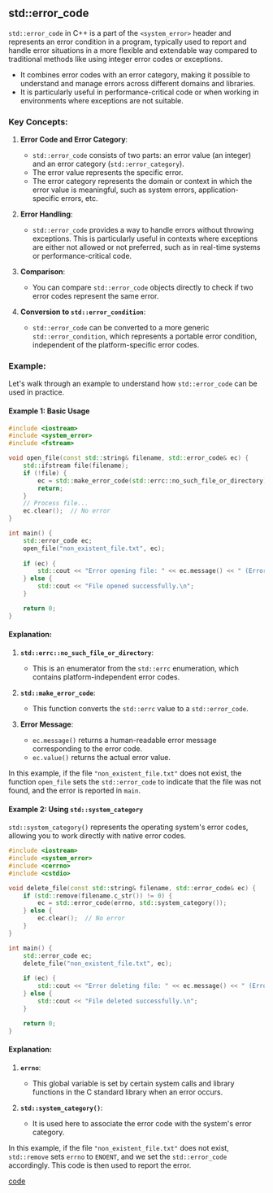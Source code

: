## std::error_code
`std::error_code` in C++ is a part of the `<system_error>` header and represents an error condition in a program, typically used to report and handle error situations in a more flexible and extendable way compared to traditional methods like using integer error codes or exceptions.
- It combines error codes with an error category, making it possible to understand and manage errors across different domains and libraries.
- It is particularly useful in performance-critical code or when working in environments where exceptions are not suitable.

### Key Concepts:

1. **Error Code and Error Category**:
   - `std::error_code` consists of two parts: an error value (an integer) and an error category (`std::error_category`).
   - The error value represents the specific error.
   - The error category represents the domain or context in which the error value is meaningful, such as system errors, application-specific errors, etc.

2. **Error Handling**:
   - `std::error_code` provides a way to handle errors without throwing exceptions. This is particularly useful in contexts where exceptions are either not allowed or not preferred, such as in real-time systems or performance-critical code.

3. **Comparison**:
   - You can compare `std::error_code` objects directly to check if two error codes represent the same error.

4. **Conversion to `std::error_condition`**:
   - `std::error_code` can be converted to a more generic `std::error_condition`, which represents a portable error condition, independent of the platform-specific error codes.

### Example:

Let's walk through an example to understand how `std::error_code` can be used in practice.

#### Example 1: Basic Usage

```cpp
#include <iostream>
#include <system_error>
#include <fstream>

void open_file(const std::string& filename, std::error_code& ec) {
    std::ifstream file(filename);
    if (!file) {
        ec = std::make_error_code(std::errc::no_such_file_or_directory);
        return;
    }
    // Process file...
    ec.clear();  // No error
}

int main() {
    std::error_code ec;
    open_file("non_existent_file.txt", ec);
    
    if (ec) {
        std::cout << "Error opening file: " << ec.message() << " (Error code: " << ec.value() << ")\n";
    } else {
        std::cout << "File opened successfully.\n";
    }

    return 0;
}
```

#### Explanation:

1. **`std::errc::no_such_file_or_directory`**:
   - This is an enumerator from the `std::errc` enumeration, which contains platform-independent error codes.

2. **`std::make_error_code`**:
   - This function converts the `std::errc` value to a `std::error_code`.

3. **Error Message**:
   - `ec.message()` returns a human-readable error message corresponding to the error code.
   - `ec.value()` returns the actual error value.

In this example, if the file `"non_existent_file.txt"` does not exist, the function `open_file` sets the `std::error_code` to indicate that the file was not found, and the error is reported in `main`.

#### Example 2: Using `std::system_category`

`std::system_category()` represents the operating system's error codes, allowing you to work directly with native error codes.

```cpp
#include <iostream>
#include <system_error>
#include <cerrno>
#include <cstdio>

void delete_file(const std::string& filename, std::error_code& ec) {
    if (std::remove(filename.c_str()) != 0) {
        ec = std::error_code(errno, std::system_category());
    } else {
        ec.clear();  // No error
    }
}

int main() {
    std::error_code ec;
    delete_file("non_existent_file.txt", ec);
    
    if (ec) {
        std::cout << "Error deleting file: " << ec.message() << " (Error code: " << ec.value() << ")\n";
    } else {
        std::cout << "File deleted successfully.\n";
    }

    return 0;
}
```

#### Explanation:

1. **`errno`**:
   - This global variable is set by certain system calls and library functions in the C standard library when an error occurs.

2. **`std::system_category()`**:
   - It is used here to associate the error code with the system's error category.

In this example, if the file `"non_existent_file.txt"` does not exist, `std::remove` sets `errno` to `ENOENT`, and we set the `std::error_code` accordingly. This code is then used to report the error.


[code](../src/error_code.cpp)
